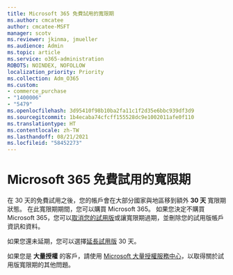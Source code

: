 ```yaml
---
title: Microsoft 365 免費試用的寬限期
ms.author: cmcatee
author: cmcatee-MSFT
manager: scotv
ms.reviewer: jkinma, jmueller
ms.audience: Admin
ms.topic: article
ms.service: o365-administration
ROBOTS: NOINDEX, NOFOLLOW
localization_priority: Priority
ms.collection: Adm_O365
ms.custom:
- commerce_purchase
- "1400006"
- "5479"
ms.openlocfilehash: 3d95410f98b10ba2fa11c1f2d35e6bbc939df3d9
ms.sourcegitcommit: 1b4ecaba74cfcff155528dc9e1002011afe0f110
ms.translationtype: HT
ms.contentlocale: zh-TW
ms.lasthandoff: 08/21/2021
ms.locfileid: "58452273"
---
```

# <a name="grace-period-for-microsoft-365-free-trial"></a>Microsoft 365 免費試用的寬限期

在 30 天的免費試用之後，您的帳戶會在大部分國家與地區移到額外 **30 天** 寬限期狀態。 在此寬限期期間，您可以購買 Microsoft 365。 如果您決定不購買 Microsoft 365，您可以[取消您的試用版](https://docs.microsoft.com/microsoft-365/commerce/subscriptions/cancel-your-subscription?view=o365-worldwide)或讓寬限期過期，並刪除您的試用版帳戶資訊和資料。

如果您還未延期，您可以選擇[延長試用版](https://docs.microsoft.com/microsoft-365/commerce/extend-your-trial) 30 天。

如果您是 **大量授權** 的客戶，請使用 [ Microsoft 大量授權服務中心](https://support.microsoft.com/help/4471406/how-to-contact-the-microsoft-volume-licensing-service-center)，以取得關於試用版寬限期的其他問題。
